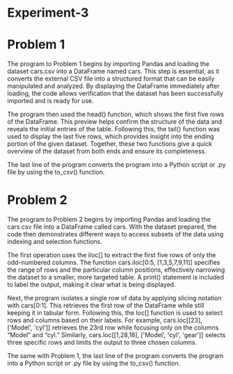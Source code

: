 # Experiment-3

# Problem 1

The program to Problem 1 begins by importing Pandas and loading the dataset cars.csv into a DataFrame named cars. This step is essential, as it converts the external CSV file into a structured format that can be easily manipulated and analyzed. By displaying the DataFrame immediately after loading, the code allows verification that the dataset has been successfully imported and is ready for use.

The program then used the head() function, which shows the first five rows of the DataFrame. This preview helps confirm the structure of the data and reveals the initial entries of the table. Following this, the tail() function was used to display the last five rows, which provides insight into the ending portion of the given dataset. Together, these two functions give a quick overview of the dataset from both ends and ensure its completeness.

The last line of the program converts the program into a Python script or .py file by using the to_csv() function. 


# Problem 2

The program to Problem 2 begins by importing Pandas and loading the cars.csv file into a DataFrame called cars. With the dataset prepared, the code then demonstrates different ways to access subsets of the data using indexing and selection functions.

The first operation uses the iloc[] to extract the first five rows of only the odd-numbered columns. The function cars.iloc[0:5, [1,3,5,7,9,11]] specifies the range of rows and the particular column positions, effectively narrowing the dataset to a smaller, more targeted table. A print() statement is included to label the output, making it clear what is being displayed.

Next, the program isolates a single row of data by applying slicing notation with cars[0:1]. This retrieves the first row of the DataFrame while still keeping it in tabular form. Following this, the loc[] function is used to select rows and columns based on their labels. For example, cars.loc[[23], ['Model', 'cyl']] retrieves the 23rd row while focusing only on the columns “Model” and “cyl.” Similarly, cars.loc[[1,28,18], ['Model', 'cyl', 'gear']] selects three specific rows and limits the output to three chosen columns. 

The same with Problem 1, the last line of the program converts the program into a Python script or .py file by using the to_csv() function. 

